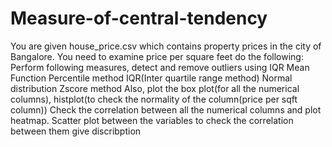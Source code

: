 # Measure-of-central-tendency

You are given house_price.csv which contains property prices in the city of Bangalore. You need to examine price per square feet do the following:
Perform following measures, detect and remove outliers using IQR
 Mean Function
Percentile method
IQR(Inter quartile range method)
Normal distribution
Zscore method
Also, plot the box plot(for all the numerical columns), histplot(to check the normality of the column(price per sqft column))
Check the correlation between all the numerical columns and plot heatmap.
Scatter plot between the variables to check the correlation between them give discribption
